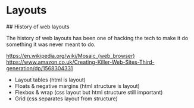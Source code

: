 # Layouts

## History of web layouts

The history of web layouts has been one of hacking the tech to make it do something it was never meant to do.

https://en.wikipedia.org/wiki/Mosaic_(web_browser)
https://www.amazon.co.uk/Creating-Killer-Web-Sites-Third-generation/dp/1568304331


- Layout tables (html is layout)
- Floats & negative margins (html structure is layout)
- Flexbox & wrap (css layout but html structure still important)
- Grid (css separates layout from structure)
